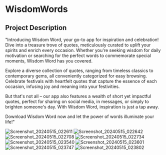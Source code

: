 # WisdomWords

## Project Description

"Introducing Wisdom Word, your go-to app for inspiration and celebration! Dive into a treasure trove of quotes, meticulously curated to uplift your spirits and enrich every occasion. Whether you're seeking wisdom for daily motivation or searching for the perfect words to commemorate special moments, Wisdom Word has you covered.

Explore a diverse collection of quotes, ranging from timeless classics to contemporary gems, all conveniently categorized for easy browsing. Celebrate festivals with heartfelt quotes that capture the essence of each occasion, infusing joy and meaning into your festivities.

But that's not all – our app also features a wealth of short yet impactful quotes, perfect for sharing on social media, in messages, or simply to brighten someone's day. With Wisdom Word, inspiration is just a tap away.

Download Wisdom Word now and let the power of words illuminate your life!"

![Screenshot_20240515_022611](https://github.com/veerapatadia/wisdom_words/assets/150000048/d40c1ee8-e7b3-4c94-8fda-ba8d16a5e370)
![Screenshot_20240515_022642](https://github.com/veerapatadia/wisdom_words/assets/150000048/cd5af03d-c4f2-483f-8785-eff1ced40dba)
![Screenshot_20240515_022708](https://github.com/veerapatadia/wisdom_words/assets/150000048/788d65bd-33a4-4937-ae27-03149b14a6cd)
![Screenshot_20240515_022734](https://github.com/veerapatadia/wisdom_words/assets/150000048/6690821d-7547-4aab-9f33-341b169bb052)
![Screenshot_20240515_023540](https://github.com/veerapatadia/wisdom_words/assets/150000048/6d444c7a-ecb6-409a-a587-7e1b42d9431e)
![Screenshot_20240515_023601](https://github.com/veerapatadia/wisdom_words/assets/150000048/04a3f255-0058-4f7b-972d-f37090f25b59)
![Screenshot_20240515_023747](https://github.com/veerapatadia/wisdom_words/assets/150000048/902f71af-77c3-4846-b42d-d929acc98144)
![Screenshot_20240515_023802](https://github.com/veerapatadia/wisdom_words/assets/150000048/fbcc9b82-7d90-4318-8f82-0f23dff63bde)

